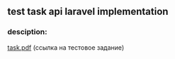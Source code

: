 ## test task api laravel implementation

### desciption:


[task.pdf](task.pdf) (ссылка на тестовое задание)